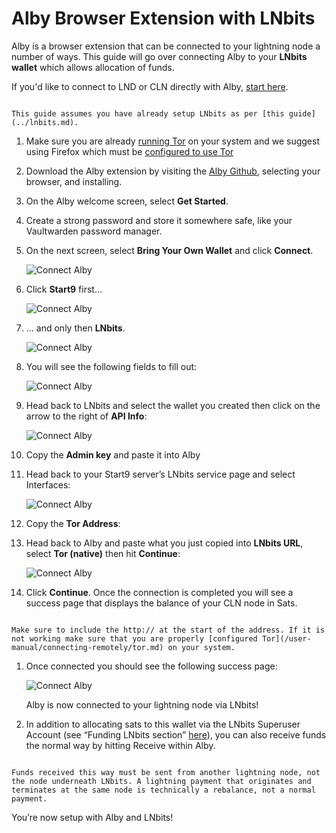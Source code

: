 # Alby Browser Extension with LNbits

Alby is a browser extension that can be connected to your lightning node a number of ways. This guide will go over connecting Alby to your **LNbits wallet** which allows allocation of funds.

If you'd like to connect to LND or CLN directly with Alby, [start here](../README.md).

```admonish note

This guide assumes you have already setup LNbits as per [this guide](../lnbits.md).

```

1. Make sure you are already [running Tor](/user-manual/connecting-remotely/tor..md) on your system and we suggest using Firefox which must be [configured to use Tor](/misc-guides/firefox-guides/tor.md)

1. Download the Alby extension by visiting the [Alby Github](https://github.com/getAlby/lightning-browser-extension#installation), selecting your browser, and installing.

1. On the Alby welcome screen, select **Get Started**.

1. Create a strong password and store it somewhere safe, like your Vaultwarden password manager.

1. On the next screen, select **Bring Your Own Wallet** and click **Connect**.

   ![Connect Alby](../assets/connect-alby-connect-start9-1.png)

1. Click **Start9** first...

   ![Connect Alby](../assets/connect-alby-connect-start9-2.png)

1. ... and only then **LNbits**.

   ![Connect Alby](../assets/connect-alby-connect-start9-3.png)

1. You will see the following fields to fill out:

   ![Connect Alby](../assets/connect-alby-lnbits-empty.png)

1. Head back to LNbits and select the wallet you created then click on the arrow to the right of **API Info**:

   ![Connect Alby](../assets/connect-alby-lnbits-tor1.png)

1. Copy the **Admin key** and paste it into Alby

1. Head back to your Start9 server’s LNbits service page and select Interfaces:

   ![Connect Alby](../assets/connect-alby-lnbits-adminkey.png)

1. Copy the **Tor Address**:

1. Head back to Alby and paste what you just copied into **LNbits URL**, select **Tor (native)** then hit **Continue**:

   ![Connect Alby](../assets/connect-alby-lnbits-tor-native.png)

1. Click **Continue**. Once the connection is completed you will see a success page that displays the balance of your CLN node in Sats.

```admonish tip

Make sure to include the http:// at the start of the address. If it is not working make sure that you are properly [configured Tor](/user-manual/connecting-remotely/tor.md) on your system.

```

1. Once connected you should see the following success page:

   ![Connect Alby](../assets/connect-alby-cln-success.png)

   Alby is now connected to your lightning node via LNbits!

1. In addition to allocating sats to this wallet via the LNbits Superuser Account (see “Funding LNbits section” [here](../lnbits.md#funding-lnbits)), you can also receive funds the normal way by hitting Receive within Alby.

```admonish note

Funds received this way must be sent from another lightning node, not the node underneath LNbits. A lightning payment that originates and terminates at the same node is technically a rebalance, not a normal payment.

```

You’re now setup with Alby and LNbits!
